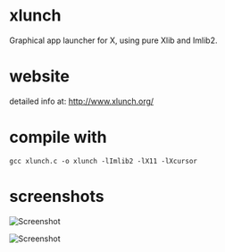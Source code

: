 # xlunch
Graphical app launcher for X, using pure Xlib and Imlib2.


# website

detailed info at: http://www.xlunch.org/

# compile with

    gcc xlunch.c -o xlunch -lImlib2 -lX11 -lXcursor

# screenshots

![Screenshot](/../Screenshot/screenshot.png?raw=true "Screenshot")

![Screenshot](/../Screenshot/screenshot2.png?raw=true "Screenshot")
